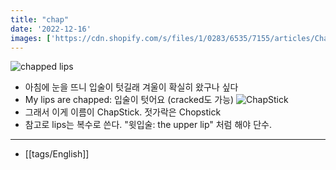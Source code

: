```yaml
---
title: "chap"
date: '2022-12-16'
images: ['https://cdn.shopify.com/s/files/1/0283/6535/7155/articles/Chapped_Lips_586033787_1_RESIZED.jpg']
---
```


![chapped lips](https://cdn.shopify.com/s/files/1/0283/6535/7155/articles/Chapped_Lips_586033787_1_RESIZED.jpg)

- 아침에 눈을 뜨니 입술이 텃길래 겨울이 확실히 왔구나 싶다
- My lips are chapped: 입술이 텃어요 (cracked도 가능)
![ChapStick](https://target.scene7.com/is/image/Target/GUEST_88234a37-b107-4b1e-b850-0970af94a186?wid=488&hei=488&fmt=pjpeg)
- 그래서 이게 이름이 ChapStick. 젓가락은 Chopstick
- 참고로 lips는 복수로 쓴다. "윗입술: the upper lip" 처럼 해야 단수.
---
- [[tags/English]]